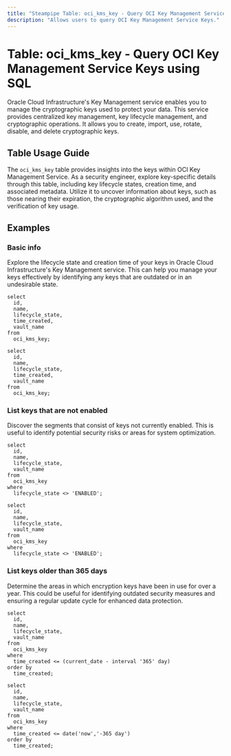 ```yaml
---
title: "Steampipe Table: oci_kms_key - Query OCI Key Management Service Keys using SQL"
description: "Allows users to query OCI Key Management Service Keys."
---
```


# Table: oci_kms_key - Query OCI Key Management Service Keys using SQL

Oracle Cloud Infrastructure's Key Management service enables you to manage the cryptographic keys used to protect your data. This service provides centralized key management, key lifecycle management, and cryptographic operations. It allows you to create, import, use, rotate, disable, and delete cryptographic keys.

## Table Usage Guide

The `oci_kms_key` table provides insights into the keys within OCI Key Management Service. As a security engineer, explore key-specific details through this table, including key lifecycle states, creation time, and associated metadata. Utilize it to uncover information about keys, such as those nearing their expiration, the cryptographic algorithm used, and the verification of key usage.

## Examples

### Basic info
Explore the lifecycle state and creation time of your keys in Oracle Cloud Infrastructure's Key Management service. This can help you manage your keys effectively by identifying any keys that are outdated or in an undesirable state.

```sql+postgres
select
  id,
  name,
  lifecycle_state,
  time_created,
  vault_name
from
  oci_kms_key;
```

```sql+sqlite
select
  id,
  name,
  lifecycle_state,
  time_created,
  vault_name
from
  oci_kms_key;
```

### List keys that are not enabled
Discover the segments that consist of keys not currently enabled. This is useful to identify potential security risks or areas for system optimization.

```sql+postgres
select
  id,
  name,
  lifecycle_state,
  vault_name
from
  oci_kms_key
where
  lifecycle_state <> 'ENABLED';
```

```sql+sqlite
select
  id,
  name,
  lifecycle_state,
  vault_name
from
  oci_kms_key
where
  lifecycle_state <> 'ENABLED';
```

### List keys older than 365 days
Determine the areas in which encryption keys have been in use for over a year. This could be useful for identifying outdated security measures and ensuring a regular update cycle for enhanced data protection.

```sql+postgres
select
  id,
  name,
  lifecycle_state,
  vault_name
from
  oci_kms_key
where
  time_created <= (current_date - interval '365' day)
order by
  time_created;
```

```sql+sqlite
select
  id,
  name,
  lifecycle_state,
  vault_name
from
  oci_kms_key
where
  time_created <= date('now','-365 day')
order by
  time_created;
```